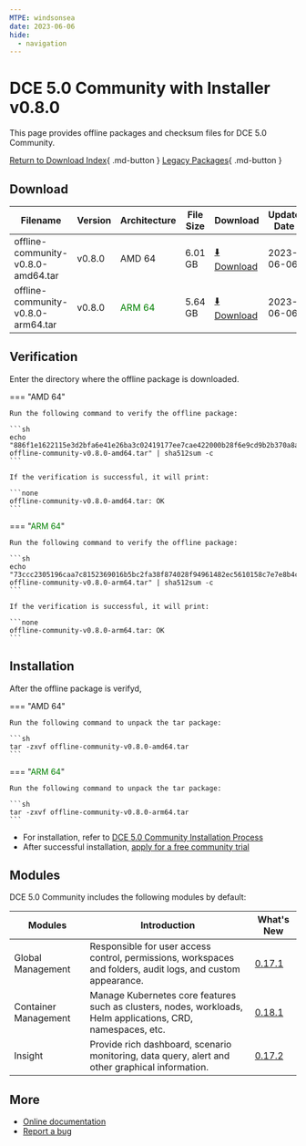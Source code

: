 ```yaml
---
MTPE: windsonsea
date: 2023-06-06
hide:
  - navigation
---
```


# DCE 5.0 Community with Installer v0.8.0

This page provides offline packages and checksum files for DCE 5.0 Community.

[Return to Download Index](../index.md){ .md-button }
[Legacy Packages](./dce5-installer-history.md){ .md-button }

## Download

| Filename | Version | Architecture | File Size | Download | Update Date |
| -------- | ------- | ------------ | --------- | -------- | ----------- |
| offline-community-v0.8.0-amd64.tar | v0.8.0 | AMD 64 | 6.01 GB | [:arrow_down: Download](https://qiniu-download-public.daocloud.io/DaoCloud_Enterprise/dce5/offline-community-v0.8.0-amd64.tar) | 2023-06-06 |
| offline-community-v0.8.0-arm64.tar | v0.8.0 | <font color="green">ARM 64</font> | 5.64 GB | [:arrow_down: Download](https://qiniu-download-public.daocloud.io/DaoCloud_Enterprise/dce5/offline-community-v0.8.0-arm64.tar) | 2023-06-06 |

## Verification

Enter the directory where the offline package is downloaded.

=== "AMD 64"

    Run the following command to verify the offline package:

    ```sh
    echo "886f1e1622115e3d2bfa6e41e26ba3c02419177ee7cae422000b28f6e9cd9b2b370a8a737be90328ee1b048c02811b4b31443638960b3cd24acf9ce0b9848320  offline-community-v0.8.0-amd64.tar" | sha512sum -c
    ```

    If the verification is successful, it will print:

    ```none
    offline-community-v0.8.0-amd64.tar: OK
    ```

=== "<font color="green">ARM 64</font>"

    Run the following command to verify the offline package:

    ```sh
    echo "73ccc2305196caa7c8152369016b5bc2fa38f874028f94961482ec5610158c7e7e8b4c3f7a335e473a28953e5ffeff27bb6ee7d132b3b1ae8e49ddd711993c21  offline-community-v0.8.0-arm64.tar" | sha512sum -c
    ```

    If the verification is successful, it will print:

    ```none
    offline-community-v0.8.0-arm64.tar: OK
    ```

## Installation

After the offline package is verifyd,

=== "AMD 64"

    Run the following command to unpack the tar package:

    ```sh
    tar -zxvf offline-community-v0.8.0-amd64.tar
    ```

=== "<font color="green">ARM 64</font>"

    Run the following command to unpack the tar package:

    ```sh
    tar -zxvf offline-community-v0.8.0-arm64.tar
    ```

- For installation, refer to [DCE 5.0 Community Installation Process](../../install/community/k8s/online.md#_2)
- After successful installation, [apply for a free community trial](../../dce/license0.md)

## Modules

DCE 5.0 Community includes the following modules by default:

| Modules | Introduction | What's New |
| -------- | ----------- | ---------- |
| Global Management | Responsible for user access control, permissions, workspaces and folders, audit logs, and custom appearance. | [0.17.1](../../ghippo/intro/release-notes.md#0171) |
| Container Management | Manage Kubernetes core features such as clusters, nodes, workloads, Helm applications, CRD, namespaces, etc. | [0.18.1](../../kpanda/intro/release-notes.md#0181) |
| Insight | Provide rich dashboard, scenario monitoring, data query, alert and other graphical information.        | [0.17.2](../../insight/intro/releasenote.md#0172) |

## More

- [Online documentation](../../dce/index.md)
- [Report a bug](https://github.com/DaoCloud/DaoCloud-docs/issues)
